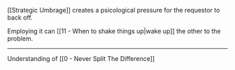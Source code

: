 [[Strategic Umbrage]] creates a psicological pressure for the requestor to back off. 

Employing it can [[11 - When to shake things up|wake up]] the other to the problem.

---

Understanding of [[0 - Never Split The Difference]]